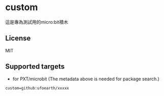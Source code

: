 # custom

這是專為測試用的micro:bit積木

## License

MIT

## Supported targets

* for PXT/microbit
(The metadata above is needed for package search.)

```package
custom=github:ufoearth/xxxxx
```